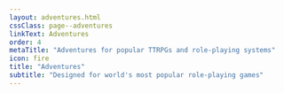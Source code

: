 ```yaml
---
layout: adventures.html
cssClass: page--adventures
linkText: Adventures
order: 4
metaTitle: "Adventures for popular TTRPGs and role-playing systems"
icon: fire
title: "Adventures"
subtitle: "Designed for world's most popular role-playing games"
---
```

